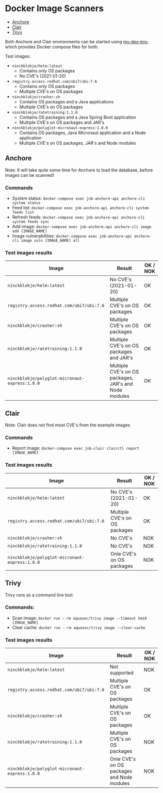 # Docker Image Scanners

- [Anchore](https://anchore.com/)
- [Clair](https://github.com/quay/clair)
- [Trivy](https://github.com/aquasecurity/trivy)

Both Anchore and Clair environments can be started using [my-dev-env](https://github.com/ninckblokje/my-dev-env), which provides Docker compose files for both.

Test images:
- `ninckblokje/helm:latest`
  - Contains only OS packages
  - No CVE's (2021-01-20)
- `registry.access.redhat.com/ubi7/ubi:7.6`
  - Contains only OS packages
  - Multiple CVE's on OS packages
- `ninckblokje/crasher:sh`
  - Contains OS packages and a Java applications
  - Multiple CVE's on OS packages
- `ninckblokje/ratetraining:1.1.0`
  - Contains OS packages and a Java Spring Boot application
  - Multiple CVE's on OS packages and JAR's
- `ninckblokje/polyglot-micronaut-express:1.0.0`
  - Contains OS packages, Java Micronaut application and a Node application
  - Multiple CVE's on OS packages, JAR's and Node modules

## Anchore

Note: It will take quite some time for Anchore to load the database, before images can be scanned!

### Commands

- System status: `docker-compose exec jnb-anchore-api anchore-cli system status`
- Feed list: `docker-compose exec jnb-anchore-api anchore-cli system feeds list`
- Refresh feeds: `docker-compose exec jnb-anchore-api anchore-cli system feeds sync`
- Add image: `docker-compose exec jnb-anchore-api anchore-cli image add [IMAGE_NAME]`
- Image vulnerabilities: `docker-compose exec jnb-anchore-api anchore-cli image vuln [IMAGE_NAME] all`

### Test images results

| Image | Result | OK / NOK |
|-------|--------|----------|
| `ninckblokje/helm:latest` | No CVE's (2021-01-20) | OK |
| `registry.access.redhat.com/ubi7/ubi:7.6` | Multiple CVE's on OS packages | OK |
| `ninckblokje/crasher:sh` | Multiple CVE's on OS packages | OK |
| `ninckblokje/ratetraining:1.1.0` | Multiple CVE's on OS packages and JAR's | OK |
| `ninckblokje/polyglot-micronaut-express:1.0.0` | Multiple CVE's on OS packages, JAR's and Node modules | OK |

## Clair

Note: Clair does not find most CVE's from the example images

### Commands

- Report image: `docker-compose exec jnb-clair clairctl report [IMAGE_NAME]`

### Test images results

| Image | Result | OK / NOK |
|-------|--------|----------|
| `ninckblokje/helm:latest` | No CVE's (2021-01-20) | OK |
| `registry.access.redhat.com/ubi7/ubi:7.6` | Multiple CVE's on OS packages | OK |
| `ninckblokje/crasher:sh` | No CVE's | NOK |
| `ninckblokje/ratetraining:1.1.0` | No CVE's | NOK |
| `ninckblokje/polyglot-micronaut-express:1.0.0` | Onle CVE's on OS packages | NOK |

## Trivy

Trivy runs as a command line tool.

### Commands:

- Scan image: `docker run --rm aquasec/trivy image --timeout 5ms0 [IMAGE_NAME]`
- Clear cache: `docker run --rm aquasec/trivy image --clear-cache`

### Test images results

| Image | Result | OK / NOK |
|-------|--------|----------|
| `ninckblokje/helm:latest` | Not supported | NOK |
| `registry.access.redhat.com/ubi7/ubi:7.6` | Multiple CVE's on OS packages | OK |
| `ninckblokje/crasher:sh` | Multiple CVE's on OS packages | OK |
| `ninckblokje/ratetraining:1.1.0` | Multiple CVE's on OS packages | NOK |
| `ninckblokje/polyglot-micronaut-express:1.0.0` | Onle CVE's on OS packages and Node modules | NOK |
